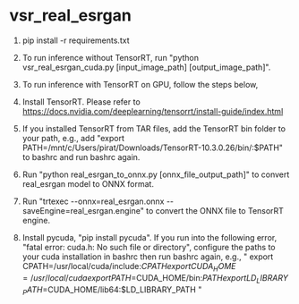 # vsr_real_esrgan
1. pip install -r requirements.txt
2. To run inference without TensorRT, run "python vsr_real_esrgan_cuda.py [input_image_path] [output_image_path]".
3. To run inference with TensorRT on GPU, follow the steps below,
4. Install TensorRT. Please refer to https://docs.nvidia.com/deeplearning/tensorrt/install-guide/index.html
5. If you installed TensorRT from TAR files, add the TensorRT bin folder to your path, e.g., add "export PATH=/mnt/c/Users/pirat/Downloads/TensorRT-10.3.0.26/bin/:$PATH" to bashrc and run bashrc again.
6. Run "python real_esrgan_to_onnx.py [onnx_file_output_path]" to convert real_esrgan model to ONNX format.
7. Run "trtexec --onnx=real_esrgan.onnx --saveEngine=real_esrgan.engine" to convert the ONNX file to TensorRT engine.

8. Install pycuda, "pip install pycuda". If you run into the following error, "fatal error: cuda.h: No such file or directory", configure the paths to your cuda installation in bashrc then run bashrc again, e.g., 
"
export CPATH=/usr/local/cuda/include:$CPATH
export CUDA_HOME=/usr/local/cuda
export PATH=$CUDA_HOME/bin:$PATH
export LD_LIBRARY_PATH=$CUDA_HOME/lib64:$LD_LIBRARY_PATH
"